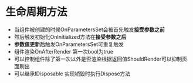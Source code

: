 # 生命周期方法

* 当组件被创建的时候OnParametersSet会被首先触发**接受参数之前**
* 然后触发初始化OnInitialized方法在**接受参数之后**
* **参数值更新后**触发OnParametersSet可重复触发
* 组件渲染OnAfterRender 第一次bool为true
* 可以控制组件除了第一次以外是否渲染根据返回值ShouldRender可以抑制页面刷出
* 可以继承IDisposable 实现销毁时执行Dispose方法

